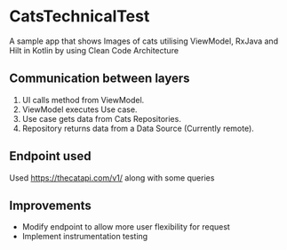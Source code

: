 # CatsTechnicalTest

A sample app that shows Images of cats utilising ViewModel, RxJava and Hilt in Kotlin by using Clean Code Architecture 

## Communication between layers
1. UI calls method from ViewModel.
2. ViewModel executes Use case.
3. Use case gets data from Cats Repositories.
4. Repository returns data from a Data Source (Currently remote).

## Endpoint used 
Used https://thecatapi.com/v1/ along with some queries

## Improvements
* Modify endpoint to allow more user flexibility for request
* Implement instrumentation testing
